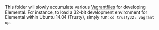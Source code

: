 This folder will slowly accumulate various [Vagrantfiles](http://vagrantup.com) 
for developing Elemental. For instance, to load a 32-bit development environment
for Elemental within Ubuntu 14.04 (Trusty), simply run: 
``cd trusty32; vagrant up``.
